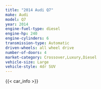```yaml
---
title: "2014 Audi Q7"
make: Audi
model: Q7
year: 2014
engine-fuel-type: diesel
engine-hp: 240
engine-cylinders: 6
transmission-type: Automatic
driven-wheels: all wheel drive
number-of-doors: 4
market-category: Crossover,Luxury,Diesel
vehicle-size: Large
vehicle-style: 4dr SUV
---
```


{{< car_info >}}
